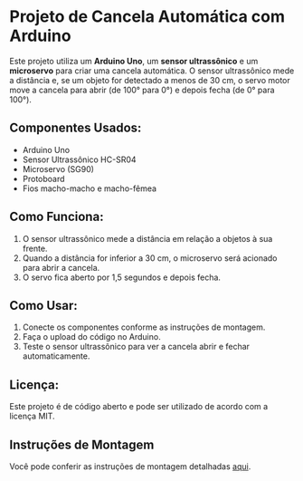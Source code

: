 # Projeto de Cancela Automática com Arduino

Este projeto utiliza um **Arduino Uno**, um **sensor ultrassônico** e um **microservo** para criar uma cancela automática. O sensor ultrassônico mede a distância e, se um objeto for detectado a menos de 30 cm, o servo motor move a cancela para abrir (de 100° para 0°) e depois fecha (de 0° para 100°).

## Componentes Usados:
- Arduino Uno
- Sensor Ultrassônico HC-SR04
- Microservo (SG90)
- Protoboard
- Fios macho-macho e macho-fêmea

## Como Funciona:
1. O sensor ultrassônico mede a distância em relação a objetos à sua frente.
2. Quando a distância for inferior a 30 cm, o microservo será acionado para abrir a cancela.
3. O servo fica aberto por 1,5 segundos e depois fecha.

## Como Usar:
1. Conecte os componentes conforme as instruções de montagem.
2. Faça o upload do código no Arduino.
3. Teste o sensor ultrassônico para ver a cancela abrir e fechar automaticamente.

## Licença:
Este projeto é de código aberto e pode ser utilizado de acordo com a licença MIT.

## Instruções de Montagem

Você pode conferir as instruções de montagem detalhadas [aqui](docs/montagem.md).

